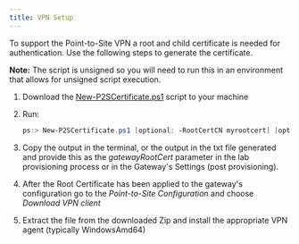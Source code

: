 ```yaml
---
title: VPN Setup
---
```


To support the Point-to-Site VPN a root and child certificate is needed for authentication. Use the following steps to generate the certificate.

**Note:** The script is unsigned so you will need to run this in an environment that allows for unsigned script execution.

1. Download the [New-P2SCertificate.ps1](https://raw.githubusercontent.com/dmcwee/labs/master/Common/scripts/New-P2SCertificate.ps1) script to your machine
1. Run:

    ```powershell
    ps:> New-P2SCertificate.ps1 [optional: -RootCertCN myrootcert] [optional: -ChildCertCN mychildcert] [optional: -CertOutputFile pubrootcert.txt]
    ```

1. Copy the output in the terminal, or the output in the txt file generated and provide this as the *gatewayRootCert* parameter in the lab provisioning process or in the Gateway's Settings (post provisioning).
1. After the Root Certificate has been applied to the gateway's configuration go to the *Point-to-Site Configuration* and choose *Download VPN client*
1. Extract the file from the downloaded Zip and install the appropriate VPN agent (typically WindowsAmd64)